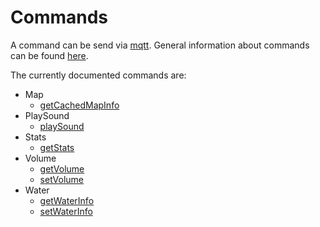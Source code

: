# Commands

A command can be send via [mqtt](../../../protocols/rest.md).
General information about commands can be found [here](general.md).

The currently documented commands are:

- Map
  - [getCachedMapInfo](map.md#getcachedmapinfo)
- PlaySound
  - [playSound](playSound.md#playsound)
- Stats
  - [getStats](stats.md#getstats)
- Volume
  - [getVolume](volume.md#getvolume)
  - [setVolume](volume.md#setvolume)
- Water
  - [getWaterInfo](water.md#getwaterinfo)
  - [setWaterInfo](water.md#setwaterinfo)
